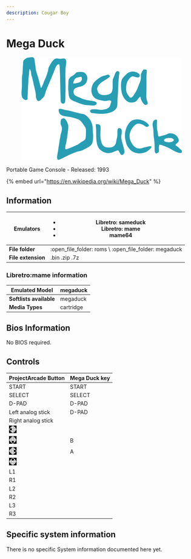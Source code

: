 ```yaml
---
description: Cougar Boy
---
```


# Mega Duck

<figure><img src="https://raw.githubusercontent.com/fabricecaruso/es-theme-carbon/52ff37c9e265587d006945a2ba695b5a962b3a3d/art/logos/megaduck.svg" alt=""><figcaption></figcaption></figure>

Portable Game Console - Released: 1993

{% embed url="https://en.wikipedia.org/wiki/Mega_Duck" %}

## Information

| **Emulators**      | <ul><li>Libretro: sameduck</li><li>Libretro: mame</li><li>mame64</li></ul> |
| ------------------ | -------------------------------------------------------------------------- |
| **File folder**    | :open\_file\_folder: roms \ :open\_file\_folder: megaduck                  |
| **File extension** | .bin .zip .7z                                                              |

### Libretro:mame information

| **Emulated Model**      | megaduck  |
| ----------------------- | --------- |
| **Softlists available** | megaduck  |
| **Media Types**         | cartridge |

## Bios Information

No BIOS required.

## Controls

| ProjectArcade Button                                       | Mega Duck key |
| ----------------------------------------------------- | ------------- |
| START                                                 | START         |
| SELECT                                                | SELECT        |
| D-PAD                                                 | D-PAD         |
| Left analog stick                                     | D-PAD         |
| Right analog stick                                    |               |
| ![](<../../../.gitbook/assets/image (2) (1) (1).png>) |               |
| ![](<../../../.gitbook/assets/image (1) (2) (1).png>) | B             |
| ![](<../../../.gitbook/assets/image (4) (1).png>)     | A             |
| ![](<../../../.gitbook/assets/image (3) (1) (2).png>) |               |
| L1                                                    |               |
| R1                                                    |               |
| L2                                                    |               |
| R2                                                    |               |
| L3                                                    |               |
| R3                                                    |               |

## Specific system information

There is no specific System information documented here yet.
